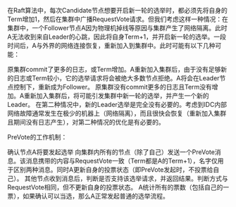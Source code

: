 在Raft算法中，每次Candidate节点想要开启新一轮的选举时，都必须先将自身的Term增加1，然后在集群中广播RequestVote请求。但我们考虑这样一种情况：在集群中，一个Follower节点A因为物理机掉线等原因与集群产生了网络隔离。此时A无法收到来自Leader的心跳，因此将自身Term+1，并开启新一轮的选举。一段时间后，A与外界的网络连接恢复，重新加入到集群中。此时可能有以下几种可能：

原集群commit了更多的日志，或Term增加。A重新加入集群后，由于没有足够新的日志或Term较小，它的选举请求将会被绝大多数节点拒绝。A将会在Leader节点控制下，重新成为Follower。
原集群没有commit更多的日志且Term没有增加。A重新加入集群后，将可能引发集群中新一轮的选举，并产生一个新的Leader。
在第二种情况中，新的Leader选举是完全没有必要的。考虑到IDC内部网络故障通常发生在极少的机器上（网络隔离），而且很快会恢复（重新加入集群且期间没有日志产生），对第二种情况的优化是有必要的。

PreVote的工作机制：

确认节点A将要发起选举
向集群内所有的节点（除了自己）发送一个PreVote消息。该消息携带的内容与RequestVote一致（Term都是A的Term+1），名字仅用于区别两种消息。同时A更新自身的投票状态（即PreVote发起时，不投票给自己）。
其他节点收到消息后，判断是否支持该选举请求，并返回结果。判断方式与RequestVote相同，但不更新自身的投票状态。
A统计所有的票数（包括自己的一票），如果确认可以当选，那么A正常发起普通的选举流程。